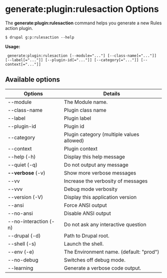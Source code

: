 # generate:plugin:rulesaction Options
  The **generate:plugin:rulesaction** command helps you generate a new Rules action plugin.

```
$ drupal g:p:rulesaction --help
```
**Usage:**
```
 generate:plugin:rulesaction [--module="..."] [--class-name[="..."]] [--label[="..."]] [--plugin-id[="..."]] [--category[="..."]] [--context[="..."]]
```
## Available options
Options | Details
------------ |-------------
--module    |          The Module name.
--class-name |         Plugin class name
--label       |        Plugin label
--plugin-id    |       Plugin id
--category     |       Plugin category (multiple values allowed)
--context       |      Plugin context
--help (-h)     |       Display this help message
--quiet (-q)     |      Do not output any message
**--verbose** (-v) | Show more verbose messages
--vv | Increase the verbosity of messages
--vvv | Debug mode verbosity
--version (-V)    |     Display this application version
--ansi             |    Force ANSI output
--no-ansi          |    Disable ANSI output
--no-interaction (-n)  | Do not ask any interactive question
--drupal (-d)      |    Path to Drupal root.
--shell (-s)       |    Launch the shell.
--env (-e)         |    The Environment name. (default: "prod")
--no-debug         |    Switches off debug mode.
--learning         |    Generate a verbose code output.
